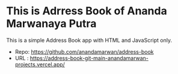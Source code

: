 # This is Adrress Book of Ananda Marwanaya Putra

This is a simple Address Book app with HTML and JavaScript only.

- Repo: <https://github.com/anandamarwan/address-book>
- URL : https://address-book-git-main-anandamarwan-projects.vercel.app/
